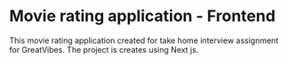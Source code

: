 # Movie rating application - Frontend
This movie rating application created for take home interview assignment for GreatVibes. The project is creates using Next js.
